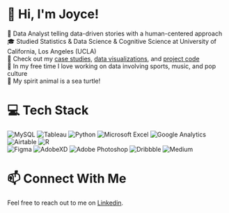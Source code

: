 # 👋 Hi, I'm Joyce!
📣 Data Analyst telling data-driven stories with a human-centered approach <br/>
🎓 Studied Statistics & Data Science & Cognitive Science at University of California, Los Angeles (UCLA) <br/>
💼 Check out my [case studies](https://medium.com/@joycemok8), [data visualizations](https://public.tableau.com/app/profile/joyce.mok/vizzes), and [project code](https://github.com/joycemok/portfolio) <br/>
🏀 In my free time I love working on data involving sports, music, and pop culture <br/>
🐢 My spirit animal is a sea turtle!

# 💻 Tech Stack
![MySQL](https://img.shields.io/badge/mysql-4479A1.svg?style=for-the-badge&logo=mysql&logoColor=white)
![Tableau](https://img.shields.io/badge/Tableau-E97627?style=for-the-badge&logo=Tableau&logoColor=white)
![Python](https://img.shields.io/badge/python-3670A0?style=for-the-badge&logo=python&logoColor=ffdd54)
![Microsoft Excel](https://img.shields.io/badge/Microsoft_Excel-217346?style=for-the-badge&logo=microsoft-excel&logoColor=white)
![Google Analytics](https://img.shields.io/badge/Google%20Analytics-E37400?style=for-the-badge&logo=google%20analytics&logoColor=white)
![Airtable](https://img.shields.io/badge/Airtable-18BFFF?style=for-the-badge&logo=Airtable&logoColor=white)
![R](https://img.shields.io/badge/r-%23276DC3.svg?style=for-the-badge&logo=r&logoColor=white) <br/>
![Figma](https://img.shields.io/badge/figma-%23F24E1E.svg?style=for-the-badge&logo=figma&logoColor=white)
![AdobeXD](https://img.shields.io/badge/Adobe%20XD-470137?style=for-the-badge&logo=Adobe%20XD&logoColor=#FF61F6)
![Adobe Photoshop](https://img.shields.io/badge/adobe%20photoshop-%2331A8FF.svg?style=for-the-badge&logo=adobe%20photoshop&logoColor=white)
![Dribbble](https://img.shields.io/badge/Dribbble-EA4C89?style=for-the-badge&logo=dribbble&logoColor=white)
![Medium](https://img.shields.io/badge/Medium-12100E?style=for-the-badge&logo=medium&logoColor=white)

# 📫 Connect With Me
Feel free to reach out to me on [Linkedin](https://www.linkedin.com/in/joycemok8/). 
